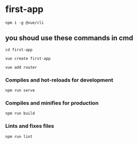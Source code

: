 # first-app
```
npm i -g @vue/cli 
```

## you shoud use these commands in cmd

```
cd first-app
```

```
vue create first-app
```

```
vue add router
```

### Compiles and hot-reloads for development
```
npm run serve
```

### Compiles and minifies for production
```
npm run build
```

### Lints and fixes files
```
npm run lint
```